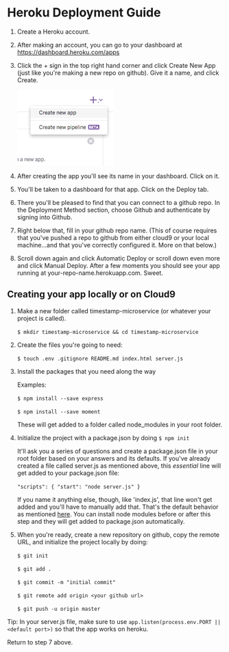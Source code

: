 # Heroku Deployment Guide

1. Create a Heroku account.

2. After making an account, you can go to your dashboard at https://dashboard.heroku.com/apps

3. Click the + sign in the top right hand corner and click Create New App (just like you're making a new repo on github). Give it a name, and click Create.

	<img src="./images/Heroku-Deployment-Guide/new-heroku-app.png" alt="Image for 'Create New Heroku App'">

4. After creating the app you'll see its name in your dashboard. Click on it.

5. You'll be taken to a dashboard for that app. Click on the Deploy tab.

6. There you'll be pleased to find that you can connect to a github repo. In the Deployment Method section, choose Github and authenticate by signing into Github.

7. Right below that, fill in your github repo name. (This of course requires that you've pushed a repo to github from either cloud9 or your local machine...and that you've correctly configured it. More on that below.)

8. Scroll down again and click Automatic Deploy or scroll down even more and click Manual Deploy. After a few moments you should see your app running at your-repo-name.herokuapp.com. Sweet.

## Creating your app locally or on Cloud9

1. Make a new folder called timestamp-microservice (or whatever your project is called).

	`$ mkdir timestamp-microservice && cd timestamp-microservice`

2. Create the files you're going to need:

	`$ touch .env .gitignore README.md index.html server.js`

3. Install the packages that you need along the way

	Examples:

	`$ npm install --save express`

	`$ npm install --save moment`

	These will get added to a folder called node_modules in your root folder.

4. Initialize the project with a package.json by doing `$ npm init`

	It'll ask you a series of questions and create a package.json file in your root folder based on your answers and its defaults. If you've already created a file called server.js as mentioned above, this *essential* line will get added to your package.json file:

	`"scripts": {
    	"start": "node server.js"
	}`

	If you name it anything else, though, like 'index.js', that line won't get added and you'll have to manually add that. That's the default behavior as mentioned [here](https://docs.npmjs.com/files/package.json#default-values). You can install node modules before or after this step and they will get added to package.json automatically.

5. When you're ready, create a new repository on github, copy the remote URL, and initialize the project locally by doing:

	`$ git init`

	`$ git add .`

	`$ git commit -m "initial commit"`

	`$ git remote add origin <your github url>`

	`$ git push -u origin master`

Tip: In your server.js file, make sure to use `app.listen(process.env.PORT || <default port>)` so that the app works on heroku.

Return to step 7 above.
